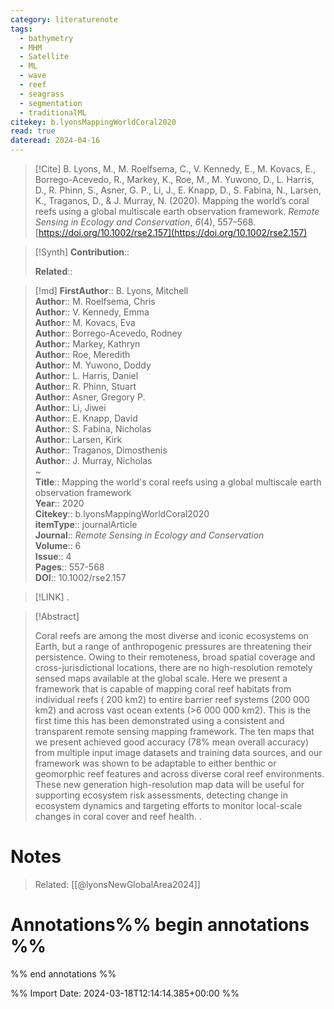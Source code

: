 ```yaml
---
category: literaturenote
tags:
  - bathymetry
  - MHM
  - Satellite
  - ML
  - wave
  - reef
  - seagrass
  - segmentation
  - traditionalML
citekey: b.lyonsMappingWorldCoral2020
read: true
dateread: 2024-04-16
---
```


> [!Cite]
> B. Lyons, M., M. Roelfsema, C., V. Kennedy, E., M. Kovacs, E., Borrego-Acevedo, R., Markey, K., Roe, M., M. Yuwono, D., L. Harris, D., R. Phinn, S., Asner, G. P., Li, J., E. Knapp, D., S. Fabina, N., Larsen, K., Traganos, D., & J. Murray, N. (2020). Mapping the world’s coral reefs using a global multiscale earth observation framework. _Remote Sensing in Ecology and Conservation_, _6_(4), 557–568. [https://doi.org/10.1002/rse2.157](https://doi.org/10.1002/rse2.157)

>[!Synth]
>**Contribution**:: 
>
>**Related**:: 
>

>[!md]
> **FirstAuthor**:: B. Lyons, Mitchell  
> **Author**:: M. Roelfsema, Chris  
> **Author**:: V. Kennedy, Emma  
> **Author**:: M. Kovacs, Eva  
> **Author**:: Borrego-Acevedo, Rodney  
> **Author**:: Markey, Kathryn  
> **Author**:: Roe, Meredith  
> **Author**:: M. Yuwono, Doddy  
> **Author**:: L. Harris, Daniel  
> **Author**:: R. Phinn, Stuart  
> **Author**:: Asner, Gregory P.  
> **Author**:: Li, Jiwei  
> **Author**:: E. Knapp, David  
> **Author**:: S. Fabina, Nicholas  
> **Author**:: Larsen, Kirk  
> **Author**:: Traganos, Dimosthenis  
> **Author**:: J. Murray, Nicholas  
~    
> **Title**:: Mapping the world's coral reefs using a global multiscale earth observation framework  
> **Year**:: 2020   
> **Citekey**:: b.lyonsMappingWorldCoral2020  
> **itemType**:: journalArticle  
> **Journal**:: *Remote Sensing in Ecology and Conservation*  
> **Volume**:: 6  
> **Issue**:: 4   
> **Pages**:: 557-568  
> **DOI**:: 10.1002/rse2.157    

> [!LINK] 
>.

> [!Abstract]
>
> Coral reefs are among the most diverse and iconic ecosystems on Earth, but a range of anthropogenic pressures are threatening their persistence. Owing to their remoteness, broad spatial coverage and cross-jurisdictional locations, there are no high-resolution remotely sensed maps available at the global scale. Here we present a framework that is capable of mapping coral reef habitats from individual reefs ( 200 km2) to entire barrier reef systems (200 000 km2) and across vast ocean extents (>6 000 000 km2). This is the first time this has been demonstrated using a consistent and transparent remote sensing mapping framework. The ten maps that we present achieved good accuracy (78% mean overall accuracy) from multiple input image datasets and training data sources, and our framework was shown to be adaptable to either benthic or geomorphic reef features and across diverse coral reef environments. These new generation high-resolution map data will be useful for supporting ecosystem risk assessments, detecting change in ecosystem dynamics and targeting efforts to monitor local-scale changes in coral cover and reef health.
>.
> 
# Notes
>Related: [[@lyonsNewGlobalArea2024]]


# Annotations%% begin annotations %%


%% end annotations %%

%% Import Date: 2024-03-18T12:14:14.385+00:00 %%
